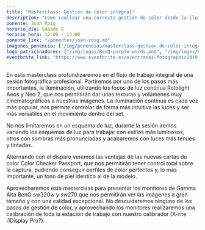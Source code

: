 ```yaml
---
title: "Masterclass: Gestión de color integral"
description: "Como realizar una correcta gestión de color desde la iluminación al perfilado de pantalla"
ponente: Joan Roig
horario_dia: Sábado 8
horario_hora: 12:00 - 14:00
ponente_link: "/ponentes/joan-roig.md"
imagenes_ponencia: ["/img/ponencias/masterclass-gestion-de-color-integral/ROIGLLASERA_PARETS_001.jpg", "/img/ponencias/masterclass-gestion-de-color-integral/ROIGLLASERA_PARETS_002.jpg", "/img/ponencias/masterclass-gestion-de-color-integral/ROIGLLASERA_PARETS_003.jpg", "/img/ponencias/masterclass-gestion-de-color-integral/ROIGLLASERA_PARETS_004.jpg", "/img/ponencias/masterclass-gestion-de-color-integral/ROIGLLASERA_PARETS_005.jpg"] 
logo_patricinadores: ["/img/logos/BenQ-purple-words.png", "/img/logos/Rotolight_logo_batwing.png", "/img/logos/x-rite orange grey.png"] 
eventbrite_link: "https://www.eventbrite.es/e/entradas-fotographic2019-61801209080"
---
```

En esta masterclass profundizaremos en el flujo de trabajo integral de una sesión fotográfica profesional. Partiremos por uno de los pasos más importantes, la iluminación, utilizando los focos de luz continua Rotolight Aeos y Neo 2, que nos permitirán dar unas texturas y volúmenes muy cinematográficos a nuestras imágenes. La iluminación continua es cada vez más popular, nos permite controlar de forma más intuitiva las luces y ser más versátiles en el movimiento dentro del set.

No nos limitaremos en un esquema de luz, durante la sesión iremos variando los esquemas de luz para trabajar con estilos más luminosos, otros con sombras más pronunciadas y acabaremos con luces más tenues y tintadas.

Alternando con el disparo veremos las ventajas de las nuevas cartas de color Color Checker Passport, que nos permitirán tener control total sobre la captura, pudiendo conseguir perfiles de color perfectos y, lo más importante, un tono de piel idéntico al de la modelo.

Aprovecharemos esta masterclass para presentar los monitores de Gamma Alta BenQ sw320w y sw270 que nos permitirán ver las imágenes a gran tamaño y con una calidad excepcional. No descuidaremos ninguno de los pasos de gestión de color, y aprovechando los monitores realizaremos una calibración de toda la estación de trabajo con nuestro calibrador (X-rite i1Display Pro?).